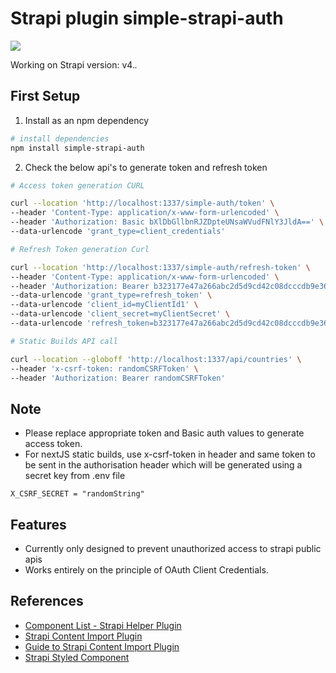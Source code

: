 # Strapi plugin simple-strapi-auth

![](https://github.com/pdalvi1893/simple-auth)

Working on Strapi version: v4.*.*

## First Setup

1. Install as an npm dependency

```bash
# install dependencies
npm install simple-strapi-auth

```

2. Check the below api's to generate token and refresh token

```bash
# Access token generation CURL

curl --location 'http://localhost:1337/simple-auth/token' \
--header 'Content-Type: application/x-www-form-urlencoded' \
--header 'Authorization: Basic bXlDbGllbnRJZDpteUNsaWVudFNlY3JldA==' \
--data-urlencode 'grant_type=client_credentials'

# Refresh Token generation Curl

curl --location 'http://localhost:1337/simple-auth/refresh-token' \
--header 'Content-Type: application/x-www-form-urlencoded' \
--header 'Authorization: Bearer b323177e47a266abc2d5d9cd42c08dcccdb9e365' \
--data-urlencode 'grant_type=refresh_token' \
--data-urlencode 'client_id=myClientId1' \
--data-urlencode 'client_secret=myClientSecret' \
--data-urlencode 'refresh_token=b323177e47a266abc2d5d9cd42c08dcccdb9e365'

# Static Builds API call

curl --location --globoff 'http://localhost:1337/api/countries' \
--header 'x-csrf-token: randomCSRFToken' \
--header 'Authorization: Bearer randomCSRFToken'


```

## Note

- Please replace appropriate token and Basic auth values to generate access token.
- For nextJS static builds, use x-csrf-token in header and same token to be sent in the authorisation header
  which will be generated using a secret key from .env file 

 ```
 X_CSRF_SECRET = "randomString"
 ```

## Features

- Currently only designed to prevent unauthorized access to strapi public apis
- Works entirely on the principle of OAuth Client Credentials.

## References

- [Component List - Strapi Helper Plugin](https://github.com/strapi/strapi/tree/master/packages/strapi-helper-plugin/lib/src/components)
- [Strapi Content Import Plugin](https://github.com/strapi/community-content/tree/master/tutorials/code/import-content-plugin-tutorial/plugins/import-content)
- [Guide to Strapi Content Import Plugin](https://strapi.io/blog/how-to-create-an-import-content-plugin-part-1-4?redirectPage=3)
- [Strapi Styled Component](https://design-system-git-develop-strapijs.vercel.app/)
